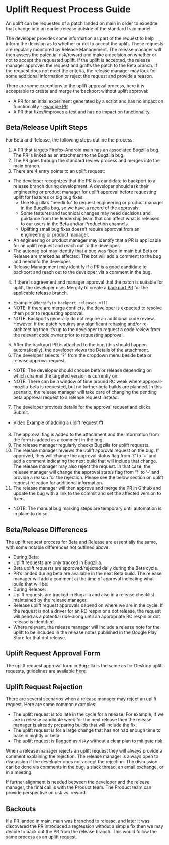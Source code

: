 # Uplift Request Process Guide

An uplift can be requested of a patch landed on main in order to expedite that change into an earlier release outside of the standard train model.

The developer provides some information as part of the request to help inform the decision as to whether or not to accept the uplift. These requests are regularly monitored by Release Management. The release manager will then assess the potential risk/reward and make a decision on whether or not to accept the requested uplift. If the uplift is accepted, the release manager approves the request and grafts the patch to the Beta branch. If the request does not meet the criteria, the release manager may look for some additional information or reject the request and provide a reason.

There are some exceptions to the uplift approval process, here it is acceptable to create and merge the backport without uplift approval:
- A PR for an intial experiment generated by a script and has no impact on functionality - [example PR](https://github.com/mozilla-mobile/firefox-android/pull/1265)
- A PR that fixes/improves a test and has no impact on functionality.

## Beta/Release Uplift Steps

For Beta and Release, the following steps outline the process:
1. A PR that targets Firefox-Android main has an associated Bugzilla bug. The PR is linked as an attachment to the Bugzilla bug.
2. The PR goes through the standard review process and merges into the main branch.
3. There are 4 entry points to an uplift request:
- The developer recognizes that the PR is a candidate to backport to a release branch during development. A developer should ask their engineering or product manager for uplift approval before requesting uplift for features or big bug fixes.
    - Use Bugzilla’s “needinfo” to request engineering or product manager in the Bugzilla bug, so we have a record of the approvals.
    - Some features and technical changes may need decisions and guidance from the leadership team that can affect what is released to our users in the Beta and/or Production channels.
    - Uplifting small bug fixes doesn’t require approval from an engineering or product manager.
- An engineering or product manager may identify that a PR is applicable for an uplift request and reach out to the developer.
- The autonag bot may identify that a bug was fixed in main but Beta or Release are marked as affected. The bot will add a comment to the bug and needinfo the developer.
- Release Management may identify if a PR is a good candidate to backport and reach out to the developer via a comment in the bug.
4. If there is agreement and manager approval that the patch is suitable for uplift, the developer uses Mergify to create a [backport PR](https://docs.mergify.com/actions/backport/) for the applicable release branch.
- Example: `@Mergifyio backport releases_v111`
- NOTE: If there are merge conflicts, the developer is expected to resolve them prior to requesting approval.
- NOTE: Backports generally do not require an additional code review. However, if the patch requires any significant rebasing and/or re-architecting then it’s up to the developer to request a code review from the relevant code owner prior to requesting approval.
5. After the backport PR is attached to the bug (this should happen automatically), the developer views the Details of the attachment.
6. The developer selects “?” from the dropdown menu beside beta or release approval request.
- NOTE: The developer should choose beta or release depending on which channel the targeted version is currently on.
- NOTE: There can be a window of time around RC week where approval-mozilla-beta is requested, but no further beta builds are planned. In this scenario, the release manager will take care of changing the pending beta approval request to a release request instead.
7. The developer provides details for the approval request and clicks Submit.
- [Video Example of adding a uplift request](https://video.chevrel.org/demos/upliftRequestForm.mp4) 📺
8. The approval flag is added to the attachment and the information from the form is added as a comment in the bug.
9. The release manager regularly checks Bugzilla for uplift requests.
10. The release manager reviews the uplift approval request on the bug. If approved, they will change the approval status flag from ‘?’ to ‘+’ and add a comment indicating the next build that will include that change.
The release manager may also reject the request. In that case, the release manager will change the approval status flag from ‘?’ to ‘-’ and provide a reason for the rejection. Please see the below section on uplift request rejection for additional information.
11. The release manager will then approve and merge the PR in Github and update the bug with a link to the commit and set the affected version to fixed.
- NOTE: The manual bug marking steps are temporary until automation is in place to do so.

## Beta/Release Differences

The uplift request process for Beta and Release are essentially the same, with some notable differences not outlined above:
- During Beta:
 - Uplift requests are only tracked in Bugzilla.
 - Beta uplift requests are approved/rejected daily during the Beta cycle.
 - PR’s landed during beta are available in the next Beta build. The release manager will add a comment at the time of approval indicating what build that will be.
- During Release:
 - Uplift requests are tracked in Bugzilla and also in a release checklist maintained by the release manager.
 - Release uplift request approvals depend on where we are in the cycle. If the request is not a driver for an RC respin or a dot release, the request will pend as a potential ride-along until an appropriate RC respin or dot release is identified.
 - Where relevant, the release manager will include a release note for the uplift to be included in the release notes published in the Google Play Store for that dot release.

## Uplift Request Approval Form

The uplift request approval form in Bugzilla is the same as for Desktop uplift requests, guidelines are available [here](https://wiki.mozilla.org/Release_Management/Uplift_rules#Guidelines_on_approval_comments_for_Beta_and_Release).

## Uplift Request Rejection

There are several scenarios when a release manager may reject an uplift request. Here are some common examples:
- The uplift request is too late in the cycle for a release. For example, if we are in release candidate week for the next release then the release manager is already preparing builds that will include the fix.
- The uplift request is for a large change that has not had enough time to bake in nightly or beta.
- The uplift request is flagged as risky without a clear plan to mitigate risk.

When a release manager rejects an uplift request they will always provide a comment explaining the rejection. The release manager is always open to discussion if the developer does not accept the rejection. The discussion can be done via comments in the bug, a slack thread, an email exchange, or in a meeting.

If further alignment is needed between the developer and the release manager, the final call is with the Product team. The Product team can provide perspective on risk vs. reward.

## Backouts

If a PR landed in main, main was branched to release, and later it was discovered the PR introduced a regression without a simple fix then we may decide to back out the PR from the release branch. This would follow the same process as an uplift request.

